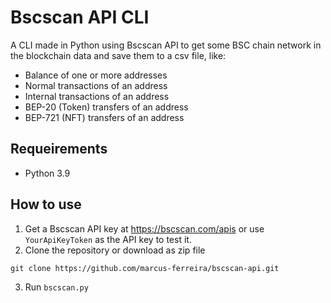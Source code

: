 # Bscscan API CLI

A CLI made in Python using Bscscan API to get some BSC chain network in the blockchain data and save them to a csv file, like:
- Balance of one or more addresses
- Normal transactions of an address
- Internal transactions of an address
- BEP-20 (Token) transfers of an address
- BEP-721 (NFT) transfers of an address

## Requeirements
- Python 3.9

## How to use
1. Get a Bscscan API key at https://bscscan.com/apis or use ```YourApiKeyToken``` as the API key to test it.
2. Clone the repository or download as zip file
```
git clone https://github.com/marcus-ferreira/bscscan-api.git
```
3. Run ``` bscscan.py ```
